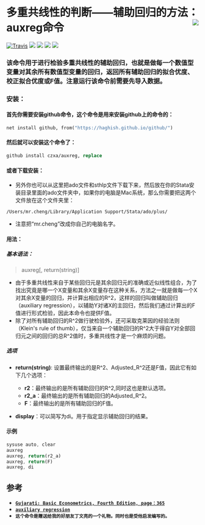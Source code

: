 多重共线性的判断——辅助回归的方法：auxreg命令<img src="https://github.com/czxa/Web_data_Source/raw/master/e_learning.png" align="right" />
========================================================
[![Travis](https://img.shields.io/travis/rust-lang/rust.svg?style=plastic)](http:www.czxa.top) [![](https://img.shields.io/badge/Stata-auxreg-brightgreen.svg?style=plastic)](http://www.czxa.top) [![](https://img.shields.io/badge/github-Stata-orange.svg?style=plastic)](http://www.czxa.top) [![](https://img.shields.io/badge/platform-Windows_os|Mac_os-orange.svg?style=plastic)](http://www.czxa.top) [![](https://img.shields.io/badge/Fork-302-orange.svg?style=social)](http://www.czxa.top)

### 该命令用于进行检验多重共线性的辅助回归，也就是做每一个数值型变量对其余所有数值型变量的回归，返回所有辅助回归的拟合优度、校正拟合优度或F值。注意运行该命令前需要先导入数据。

### 安装：

#### 首先你需要安装github命令，这个命令是用来安装github上的命令的：
```stata
net install github, from("https://haghish.github.io/github/")
```

#### 然后就可以安装这个命令了：
```stata
github install czxa/auxreg, replace
```
<!--more-->
#### 或者下载安装：
* 另外你也可以从这里把ado文件和sthlp文件下载下来，然后放在你的Stata安装目录里面的ado文件夹中，如果你的电脑是Mac系统，那么你需要把这两个文件放在这个文件夹里：

```
/Users/mr.cheng/Library/Application Support/Stata/ado/plus/
```

* 注意把“mr.cheng”改成你自己的电脑名字。

#### 用法：
##### 基本语法：

> auxreg[, return(string)]

* 由于多重共线性来自于某些回归元是其余回归元的准确或近似线性组合，为了找出究竟是哪一个X变量和其余X变量存在这种关系，方法之一就是做每一个X对其余X变量的回归，并计算出相应的R^2，这样的回归叫做辅助回归（auxiliary regression），以辅助Y对诸X的主回归，然后我们通过计算出的F值进行形式检验，因此本命令也提供F值。
* 除了对所有辅助回归的R^2做行驶检验外，还可采取克莱因的经验法则（Klein's rule of thumb），仅当来自一个辅助回归的R^2大于得自Y对全部回归元之间的回归的总R^2值时，多重共线性才是一个麻烦的问题。

##### 选项

* **return(string)**: 设置最终输出的是R^2、Adjusted_R^2还是F值，因此它有如下几个选项：

  * **r2**：最终输出的是所有辅助回归的R^2,同时这也是默认选项。
  * **r2_a**：最终输出的是所有辅助回归的Adjusted_R^2。
  * **F**：最终输出的是所有辅助回归的F值。
* **display**：可以简写为di。用于指定显示辅助回归的结果。
#### 示例

```js
sysuse auto, clear
auxreg
auxreg, return(r2_a)
auxreg, return(F)
auxreg, di
```

参考
----
* [__`Gujarati: Basic Econometrics, Fourth Edition, page：365`__](https://github.com/czxa/auxreg/raw/master/Gujarati-Basic-Econometrics(4E).pdf)
* [__`auxiliary regression`__](https://github.com/czxa/auxreg/raw/master/auxreg.png)
* __`这个命令是赠送给我的好朋友丁文亮的一个礼物。同时也是受他启发编写的。`__
